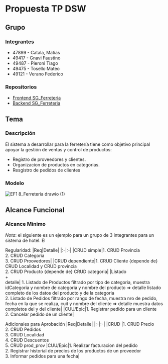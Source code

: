 # Propuesta TP DSW

## Grupo
### Integrantes
* 47899 - Catala, Matias
* 49417 - Gnavi Faustino
* 49487 - Pieroni Tiago
* 49475 - Tosello Mateo
* 49121 - Verano Federico

### Repositorios
* [Frontend SG_Ferreteria](https://github.com/maticatala/FrontEndFerreteria)
* [Backend SG_Ferreteria](https://github.com/maticatala/BackEndFerreteria)

## Tema
### Descripción
El sistema a desarrollar para la ferretería tiene como objetivo principal apoyar la
gestión de ventas y control de productos:
* Registro de proveedores y clientes.
* Organizacion de productos en categorias.
* Resgistro de pedidos de clientes


### Modelo
![EF1 8_Ferretería drawio (1)](https://github.com/maticatala/Propuesta---TP---Gestion-de-ferreteria/assets/117945432/fb911fb9-13fe-4857-8142-26eafcaf2301)

## Alcance Funcional 


### Alcance Mínimo

*Nota*: el siguiente es un ejemplo para un grupo de 3 integrantes para un sistema de hotel. El 

Regularidad:
|Req|Detalle|
|:-|:-|
|CRUD simple|1. CRUD Provincia<br>2. CRUD Categoria<br>3. CRUD Proovedores|
|CRUD dependiente|1. CRUD Cliente {depende de} CRUD Localidad y CRUD provincia<br>2. CRUD Producto {depende de} CRUD categoria|
|Listado<br>+<br>detalle| 1. Listado de Productos filtrado por tipo de categoria, muestra idCategoria y nombre de categoria y nombre del producto => detalle listado completo de los datos del producto y de la categoria<br> 2. Listado de Pedidos filtrado por rango de fecha, muestra nro de pedido, fecha en la que se realiza, cuit y nombre del cliente => detalle muestra datos completos del y del cliente|
|CUU/Epic|1. Registrar pedido para un cliente<br>2. Cancelar pedido de un cliente|


Adicionales para Aprobación
|Req|Detalle|
|:-|:-|
|CRUD |1. CRUD Precio<br>2. CRUD Pedidos<br>3. CRUD Localidad<br>4. CRUD Descuentos<br>5. CRUD prod_prov
|CUU/Epic|1. Realizar facturacion del pedido<br>2. Registrar historial de precios de los productos de un proveedor<br>3. Informar pedidos para una fecha|

